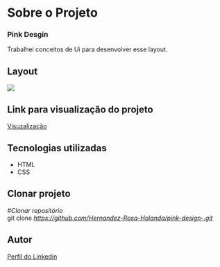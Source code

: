 <div>
  <h1>Sobre o Projeto</h1>

  <h3>Pink Desgin</h3> 
  <p>
    Trabalhei conceitos de Ui para desenvolver esse layout.
  </p>
<h2>Layout</h2>

  <img src="https://user-images.githubusercontent.com/82759865/141993356-e28c3702-d3f6-4a3a-996a-1c84efbc7ef0.gif">

 <h2>Link para visualização do projeto</h2>

<a href="https://pink-design-zeta.vercel.app/">Visuzalização</a>  


<h2>Tecnologias utilizadas</h2>

<ul>
  <li>HTML
  <li>CSS
</ul>

<h2>Clonar projeto</h2>

<i>#Clonar repositório</i></br>
  git clone <i>https://github.com/Hernandez-Rosa-Holanda/pink-design-.git</i>

<h2>Autor</h2> 
<p>
<a href="https://www.linkedin.com/in/hernandez-rosa-de-holanda/">Perfil do Linkedin</a>
</p>
</div> 
